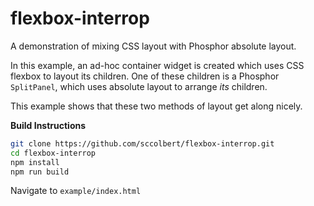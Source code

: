 flexbox-interrop
================

A demonstration of mixing CSS layout with Phosphor absolute layout.

In this example, an ad-hoc container widget is created which uses CSS
flexbox to layout its children. One of these children is a Phosphor
`SplitPanel`, which uses absolute layout to arrange *its* children.

This example shows that these two methods of layout get along nicely.

**Build Instructions**
```bash
git clone https://github.com/sccolbert/flexbox-interrop.git
cd flexbox-interrop
npm install
npm run build
```

Navigate to `example/index.html`

